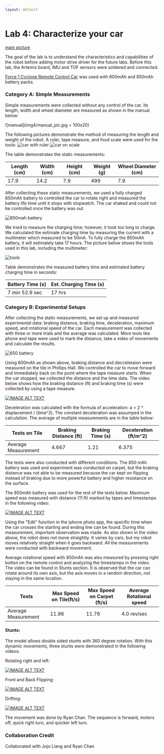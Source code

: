 ```yaml
---
layout: default
---
```


# Lab 4: Characterize your car
[main picture](img4/cyclone_car.jpg)

The goal of the lab is to understand the characteristics and capabilities of the robot before adding motor drive driver for the future labs. 
Before this lab, the Artemis board, IMU and TOF sensors were soldered and connected.

[Force 1 Cyclone Remote Control Car](https://force1rc.com/products/cyclone-remote-control-car-for-kids-adults) was used with 600mAh and 850mAh battery packs. 

### Category A: Simple Measurements

Simple measurements were collected without any control of the car. Its length, width and wheel diameter are measured as shown in the manual below:

![manual](img4/manual_pic.jpg = 100x20)

The following pictures demonstrate the method of measuring the length and weight of the robot. A ruler, tape measure, and food scale were used for the tools:
![car with ruler](img4/length.jpg)
![car on scale](img4/weight.jpg)

The table demonstrates the static measurements:

|  Length (cm)  |   Width (cm)  |  Height (cm)  |   Weight (g)  | Wheel Diameter (cm) | 
| ------------- | ------------- | ------------- | ------------- | ------------------- | 
|     17.9      |     14.2      |      7.9      |      499      |         7.9         | 

After collecting these static measurements, we used a fully charged 850mAh battery to controlled the car to rotate right and measured the battery life time until it stops with stopwatch. The car shaked and could not be controlled once the battery was out. 

![850mah battery](img4/850mAh.jpg)

We tried to measure the charging time; however, it took too long to charge. We calculated the estimate charging time by measuring the current with a multimeter which measured to be 50mA. To fully charge the 850mAh battery, it will estimately take 17 hours. The picture below shows the tools used in this lab, including the multimeter:

![tools](img4/tools.jpg)

Table demonstrates the measured battery time and estimated battery charging time in seconds:

|  Battery Time (s) | Est. Charging Time (s) |
| ----------------- | ---------------------- |
|  7 min 52.9 sec   |         17 hrs         |



### Category B: Experimental Setups

After collecting the static measurements, we set up and measured experimental data: braking distance, braking time, deceleration, maximum speed, and rotational speed of the car. Each measurement was collected with three or more trials and the average was calculated. More tools like phone and tape were used to mark the distance, take a video of movements and calculate the results. 

![650 battery](img4/600mAh.jpg)

Using 600mAh as shown above, braking distance and decceletaion were measured on the tile in Phillips Hall.
We controlled the car to move forward and immediately back on the point where the tape measure starts. When the car stopped, we collected the distance and the time data. The video below shows how the braking distance (ft) and braking time (s) were collected by using a tape measure.

[![IMAGE ALT TEXT](http://img.youtube.com/vi/xqCNV086g_8/0.jpg)](https://youtu.be/xqCNV086g_8)

Deceleration was calculated with the formula of acceleration: a = 2 * displacement / (time^2).
The constant deceleration was assumped in the calculation. The average of multiple measurements are in the table below:

|   Tests on Tile    | Braking Distance (ft) | Braking Time (s) | Deceleration (ft/m^2) |
| ------------------ | --------------------- | ---------------- |---------------------- |
| Average Measurement|          4.667        |      1.21        |          6.375        |

The tests were also conducted with different conditions. The 850 mAh battery was used and experiment was conducted on carpet, but the braking distance was not able to be measured because the car kept on flipping instead of braking due to more powerful battery and higher resistance on the surface. 

The 850mAh battery was used for the rest of the tests below. Maximum speed was measured with distance (11 ft) marked by tapes and timestamps in the following video:

[![IMAGE ALT TEXT](http://img.youtube.com/vi/jtWkd7p5gCs/0.jpg)](https://youtu.be/jtWkd7p5gCs)

Using the "Edit" function in the iphone photo app, the specific time when the car crosses the starting and ending line can be found. During this measurement, important observation was made. As also shown in the video above, the robot does not move straightly. It varies by cars, but my robot moves relatively straight when it goes backward. All the measurements were conducted with backward movement. 

Average rotational speed with 850mAh was also measured by pressing right botton on the remote control and analyzing the timestamps in the video. The video can be found in Stunts section. It is observed that the car can rotate around its own axis, but the axis moves in a random direction, not staying in the same location. 

|         Tests       | Max Speed on Tile(ft/s) | Max Speed on Carpet (ft/s) |  Average Rotational speed   | 
| ------------------- | ----------------------- | -------------------------- | --------------------------- |
| Average Measurement |           11.96         |             11.76          |         4.0 rev/sec         |


#### Stunts: 

The model allows double sided stunts with 360 degree rotation. With this dynamic movements, three stunts were demonstrated in the following videos:

Rotating right and left:

[![IMAGE ALT TEXT](http://img.youtube.com/vi/PPllbOeb7gg/0.jpg)](https://youtu.be/PPllbOeb7gg)

Front and Back Flipping: 

[![IMAGE ALT TEXT](http://img.youtube.com/vi/OfAg5bLzBa8/0.jpg)](https://youtu.be/OfAg5bLzBa8)


Drifting: 

[![IMAGE ALT TEXT](http://img.youtube.com/vi/wErjgSo97Jg/0.jpg)](https://youtu.be/wErjgSo97Jg)

The movement was done by Ryan Chan. The sequence is forward, motors off, quick right turn, and quicker left turn.


### Collaboration Credit

Collaborated with Jojo Liang and Ryan Chan
